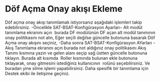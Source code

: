# Döf Açma Onay akışı Ekleme

Döf açma onay akışı tanımlamak istiyorsanız aşağıdaki işlemleri takip edebilirsiniz.
-Öncelikle SAT-BSAT-Konfigürasyon Ayarları- Alt modül tanımlama ekranını açın  burada DF modülünün DF açan alt modül tanımının onay politikasını not alın, Eğer seçili değilse güncelle butonuna basarak Döf Açma onay akışını seçiniz,
-Daha sonra SAT-BSAT-Konfigürasyon AYarları - Akış Tanımlama ekranını açın burada not aldığınız onay politikasını Akış Tanımı kısmına yazın ve gelen alanı seçip sağ üstten güncelle butonuna tıklayın. Burada alt kısımda  Roller kısmında bulunan ekle butonuna tıklayarak, onay gitmesini istediğiniz kullanıcının  rolünü seçebilirsiniz. Ve buradan yine silme işlemi yapabilirsiniz.
 Daha spesifik bir tanımlama için Destek ekibi ile iletişime geçiniz.